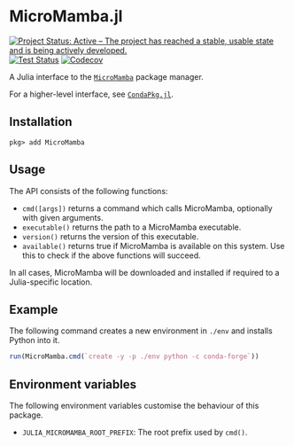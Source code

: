 # MicroMamba.jl
[![Project Status: Active – The project has reached a stable, usable state and is being actively developed.](https://www.repostatus.org/badges/latest/active.svg)](https://www.repostatus.org/#active)
[![Test Status](https://github.com/cjdoris/MicroMamba.jl/actions/workflows/tests.yml/badge.svg)](https://github.com/cjdoris/MicroMamba.jl/actions/workflows/tests.yml)
[![Codecov](https://codecov.io/gh/cjdoris/MicroMamba.jl/branch/main/graph/badge.svg?token=PshN9qAKau)](https://codecov.io/gh/cjdoris/MicroMamba.jl)

A Julia interface to the [`MicroMamba`](https://mamba.readthedocs.io/en/latest/user_guide/micromamba.html) package manager.

For a higher-level interface, see [`CondaPkg.jl`](https://github.com/cjdoris/CondaPkg.jl).

## Installation

```
pkg> add MicroMamba
```

## Usage

The API consists of the following functions:
- `cmd([args])` returns a command which calls MicroMamba, optionally with given arguments.
- `executable()` returns the path to a MicroMamba executable.
- `version()` returns the version of this executable.
- `available()` returns true if MicroMamba is available on this system. Use this to check if the above functions will succeed.

In all cases, MicroMamba will be downloaded and installed if required to a Julia-specific location.

## Example

The following command creates a new environment in `./env` and installs Python into it.

```julia
run(MicroMamba.cmd(`create -y -p ./env python -c conda-forge`))
```

## Environment variables

The following environment variables customise the behaviour of this package.
- `JULIA_MICROMAMBA_ROOT_PREFIX`: The root prefix used by `cmd()`.
